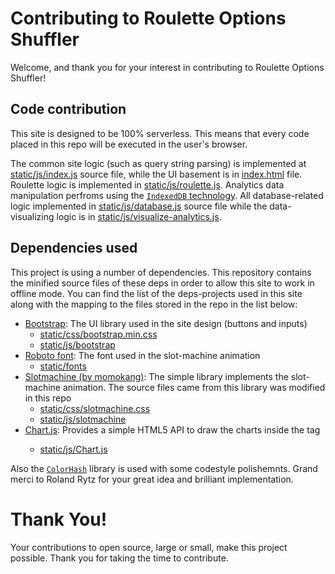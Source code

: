 # Contributing to Roulette Options Shuffler

Welcome, and thank you for your interest in contributing to Roulette Options Shuffler!

## Code contribution

This site is designed to be 100% serverless. This means that every code placed in this repo will be executed in the user's browser.

The common site logic (such as query string parsing) is implemented at [static/js/index.js](./static/js/index.js) source file, while the UI basement is in [index.html](./index.html) file. Roulette logic is implemented in [static/js/roulette.js](./static/js/roulette.js). Analytics data manipulation perfroms using the [`IndexedDB` technology](https://www.w3.org/TR/IndexedDB/). All database-related logic implemented in [static/js/database.js](./static/js/database.js) source file while the data-visualizing logic is in [static/js/visualize-analytics.js](./static/js/database.js).

## Dependencies used

This project is using a number of dependencies. This repository contains the minified source files of these deps in order to allow this site to work in offline mode. You can find the list of the deps-projects used in this site along with the mapping to the files stored in the repo in the list below:

- [Bootstrap](https://getbootstrap.com/): The UI library used in the site design (buttons and inputs)
  - [static/css/bootstrap.min.css](./static/css/bootstrap.min.css)
  - [static/js/bootstrap](./static/js/bootstrap/)
- [Roboto font](https://fonts.google.com/specimen/Roboto?preview.text_type=custom): The font used in the slot-machine animation
  - [static/fonts](./static/fonts/)
- [Slotmachine (by momokang)](https://momokang.github.io/slotmachine/): The simple library implements the slot-machine animation. The source files came from this library was modified in this repo
  - [static/css/slotmachine.css](./static/css/slotmachine.css)
  - [static/js/slotmachine](./static/js/slotmachine/)
- [Chart.js](https://www.chartjs.org/docs/latest/): Provides a simple HTML5 API to draw the charts inside the <canvas> tag
  - [static/js/Chart.js](./static/js/Chart.js/)

Also the [`ColorHash`](https://github.com/RolandR/ColorHash) library is used with some codestyle polishemnts. Grand merci to Roland Rytz for your great idea and brilliant implementation.

# Thank You!

Your contributions to open source, large or small, make this project possible. Thank you for taking the time to contribute.
